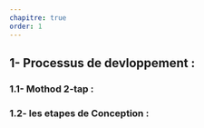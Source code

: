 ```yaml
---
chapitre: true
order: 1
---
```


## 1- Processus de devloppement : 

### 1.1- Mothod  2-tap : 
### 1.2- les etapes de Conception : 
